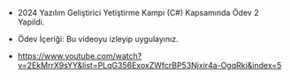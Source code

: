 - 2024 Yazılım Geliştirici Yetiştirme Kampı (C#) Kapsamında Ödev 2 Yapildi.

- Ödev İçeriği: Bu videoyu izleyip uygulayınız.
- https://www.youtube.com/watch?v=2EkMrrX9sYY&list=PLqG356ExoxZWfcrBP53Njxir4a-OgqRki&index=5
